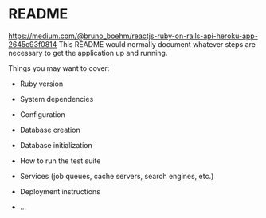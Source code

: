 # README
https://medium.com/@bruno_boehm/reactjs-ruby-on-rails-api-heroku-app-2645c93f0814
This README would normally document whatever steps are necessary to get the
application up and running.

Things you may want to cover:

* Ruby version

* System dependencies

* Configuration

* Database creation

* Database initialization

* How to run the test suite

* Services (job queues, cache servers, search engines, etc.)

* Deployment instructions

* ...
